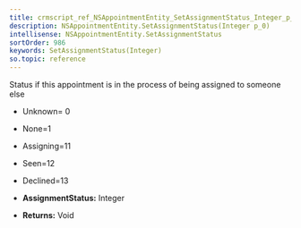 ```yaml
---
title: crmscript_ref_NSAppointmentEntity_SetAssignmentStatus_Integer_p_0
description: NSAppointmentEntity.SetAssignmentStatus(Integer p_0)
intellisense: NSAppointmentEntity.SetAssignmentStatus
sortOrder: 986
keywords: SetAssignmentStatus(Integer)
so.topic: reference
---
```



Status if this appointment is in the process of being assigned to someone else

* Unknown= 0
* None=1
* Assigning=11
* Seen=12
* Declined=13

* **AssignmentStatus:** Integer
* **Returns:** Void


